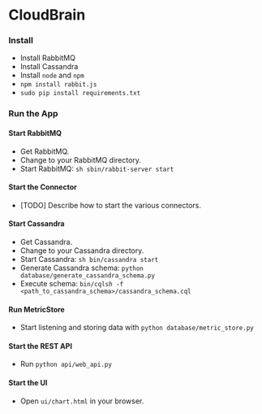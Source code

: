 # CloudBrain

### Install 
* Install RabbitMQ
* Install Cassandra
* Install `node` and `npm`
* `npm install rabbit.js`
* `sudo pip install requirements.txt`

### Run the App

#### Start RabbitMQ
* Get RabbitMQ.
* Change to your RabbitMQ directory. 
* Start RabbitMQ: `sh sbin/rabbit-server start`

#### Start the Connector
* [TODO] Describe how to start the various connectors.

#### Start Cassandra
* Get Cassandra.
* Change to your Cassandra directory.
* Start Cassandra: `sh bin/cassandra start`
* Generate Cassandra schema: `python database/generate_cassandra_schema.py`
* Execute schema: `bin/cqlsh -f <path_to_cassandra_schema>/cassandra_schema.cql`


#### Run MetricStore
* Start listening and storing data with `python database/metric_store.py`

#### Start the REST API
* Run `python api/web_api.py`

#### Start the UI
* Open `ui/chart.html` in your browser.